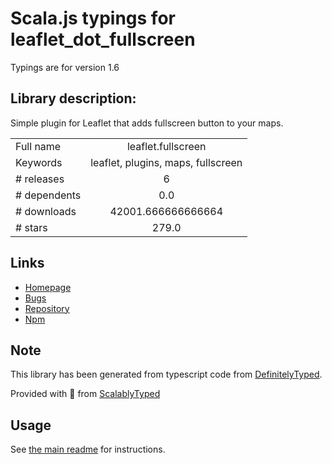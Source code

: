 
# Scala.js typings for leaflet_dot_fullscreen

Typings are for version 1.6

## Library description:
Simple plugin for Leaflet that adds fullscreen button to your maps.

|                    |                 |
| ------------------ | :-------------: |
| Full name          | leaflet.fullscreen |
| Keywords           | leaflet, plugins, maps, fullscreen |
| # releases         | 6 |
| # dependents       | 0.0 |
| # downloads        | 42001.666666666664 |
| # stars            | 279.0 |

## Links
- [Homepage](https://github.com/brunob/leaflet.fullscreen#readme)
- [Bugs](https://github.com/brunob/leaflet.fullscreen/issues)
- [Repository](https://github.com/brunob/leaflet.fullscreen)
- [Npm](https://www.npmjs.com/package/leaflet.fullscreen)
    


## Note
This library has been generated from typescript code from [DefinitelyTyped](https://definitelytyped.org).

Provided with :purple_heart: from [ScalablyTyped](https://github.com/oyvindberg/ScalablyTyped)

## Usage
See [the main readme](../../readme.md) for instructions.


